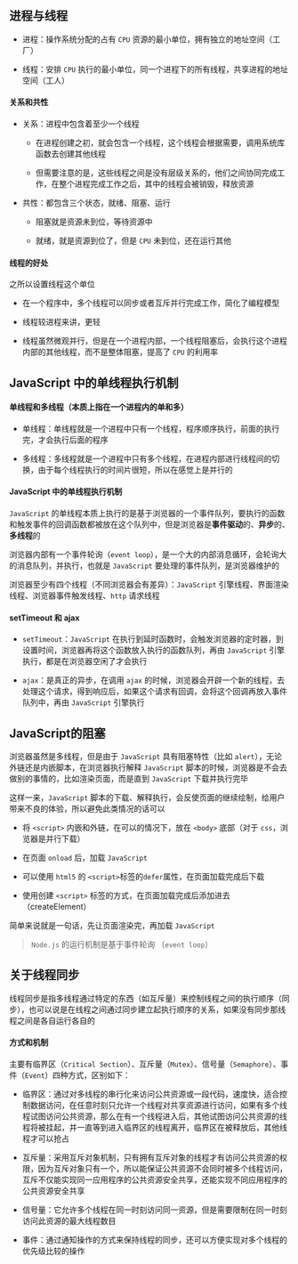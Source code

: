 ## 进程与线程

* 进程：操作系统分配的占有 ```CPU``` 资源的最小单位，拥有独立的地址空间（工厂）

* 线程：安排 ```CPU``` 执行的最小单位，同一个进程下的所有线程，共享进程的地址空间（工人）

#### 关系和共性

* 关系：进程中包含着至少一个线程

  * 在进程创建之初，就会包含一个线程，这个线程会根据需要，调用系统库函数去创建其他线程
  
  * 但需要注意的是，这些线程之间是没有层级关系的，他们之间协同完成工作，在整个进程完成工作之后，其中的线程会被销毁，释放资源

* 共性：都包含三个状态，就绪、阻塞、运行

  * 阻塞就是资源未到位，等待资源中
  
  * 就绪，就是资源到位了，但是 ```CPU``` 未到位，还在运行其他

#### 线程的好处

之所以设置线程这个单位

* 在一个程序中，多个线程可以同步或者互斥并行完成工作，简化了编程模型

* 线程较进程来讲，更轻

* 线程虽然微观并行，但是在一个进程内部，一个线程阻塞后，会执行这个进程内部的其他线程，而不是整体阻塞，提高了 ```CPU``` 的利用率



## JavaScript 中的单线程执行机制

#### 单线程和多线程（本质上指在一个进程内的单和多）

* 单线程：单线程就是一个进程中只有一个线程，程序顺序执行，前面的执行完，才会执行后面的程序

* 多线程：多线程就是一个进程中只有多个线程，在进程内部进行线程间的切换，由于每个线程执行的时间片很短，所以在感觉上是并行的

#### JavaScript 中的单线程执行机制

```JavaScript``` 的单线程本质上执行的是基于浏览器的一个事件队列，要执行的函数和触发事件的回调函数都被放在这个队列中，但是浏览器是**事件驱动**的、**异步**的、**多线程**的

浏览器内部有一个事件轮询（```event loop```），是一个大的内部消息循环，会轮询大的消息队列，并执行，也就是 ```JavaScript``` 要处理的事件队列，是浏览器维护的

浏览器至少有四个线程（不同浏览器会有差异）：```JavaScript``` 引擎线程、界面渲染线程、浏览器事件触发线程、```http``` 请求线程

#### setTimeout 和 ajax

* ```setTimeout```：```JavaScript``` 在执行到延时函数时，会触发浏览器的定时器，到设置时间，浏览器再将这个函数放入执行的函数队列，再由 ```JavaScript``` 引擎执行，都是在浏览器空闲了才会执行

* ```ajax```：是真正的异步，在调用 ```ajax``` 的时候，浏览器会开辟一个新的线程，去处理这个请求，得到响应后，如果这个请求有回调，会将这个回调再放入事件队列中，再由 ```JavaScript``` 引擎执行


## JavaScript的阻塞

浏览器虽然是多线程，但是由于 ```JavaScript``` 具有阻塞特性（比如 ```alert```），无论外链还是内嵌脚本，在浏览器执行解释 ```JavaScript``` 脚本的时候，浏览器是不会去做别的事情的，比如渲染页面，而是直到 ```JavaScript``` 下载并执行完毕

这样一来，```JavaScript``` 脚本的下载、解释执行，会反使页面的继续绘制，给用户带来不良的体验，所以避免此类情况的话可以

* 将 ```<script>``` 内嵌和外链，在可以的情况下，放在 ```<body>``` 底部（对于 ```css```，浏览器是并行下载）

* 在页面 ```onload``` 后，加载 ```JavaScript```

* 可以使用 ```html5``` 的  ```<script>```标签的```defer```属性，在页面加载完成后下载

* 使用创建 ```<script>``` 标签的方式，在页面加载完成后添加进去（createElement）

简单来说就是一句话，先让页面渲染完，再加载 ```JavaScript```

> ```Node.js``` 的运行机制是基于事件轮询 （```event loop```）



## 关于线程同步

线程同步是指多线程通过特定的东西（如互斥量）来控制线程之间的执行顺序（同步），也可以说是在线程之间通过同步建立起执行顺序的关系，如果没有同步那线程之间是各自运行各自的

#### 方式和机制

主要有临界区（```Critical Section```）、互斥量（```Mutex```）、信号量（```Semaphore```）、事件（```Event```）四种方式，区别如下：

* 临界区：通过对多线程的串行化来访问公共资源或一段代码，速度快，适合控制数据访问，在任意时刻只允许一个线程对共享资源进行访问，如果有多个线程试图访问公共资源，那么在有一个线程进入后，其他试图访问公共资源的线程将被挂起，并一直等到进入临界区的线程离开，临界区在被释放后，其他线程才可以抢占

* 互斥量：采用互斥对象机制，只有拥有互斥对象的线程才有访问公共资源的权限，因为互斥对象只有一个，所以能保证公共资源不会同时被多个线程访问，互斥不仅能实现同一应用程序的公共资源安全共享，还能实现不同应用程序的公共资源安全共享

* 信号量：它允许多个线程在同一时刻访问同一资源，但是需要限制在同一时刻访问此资源的最大线程数目

* 事件：通过通知操作的方式来保持线程的同步，还可以方便实现对多个线程的优先级比较的操作
